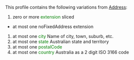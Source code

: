This profile contains the following variations from [Address](http://hl7.org/fhir/STU3/Address):

1. zero or more <span style='color:green'> extension </span>  sliced
  * at most one noFixedAddress extension
1. at most one <span style='color:green'> city </span> Name of city, town, suburb, etc.
1. at most one <span style='color:green'> state </span> Australian state and territory
1. at most one <span style='color:green'> postalCode </span> 
1. at most one <span style='color:green'> country </span> Australia as a 2 digit ISO 3166 code